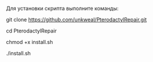 Для установки скрипта выполните команды:

git clone https://github.com/unkweal/PterodactylRepair.git

cd PterodactylRepair

chmod +x install.sh

./install.sh
